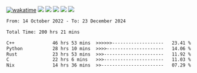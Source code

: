 [![wakatime](https://wakatime.com/badge/user/368879df-dc38-4b1a-86c4-8a2054a0e074.svg)](https://wakatime.com/@368879df-dc38-4b1a-86c4-8a2054a0e074)
<img src="https://img.shields.io/badge/Windows-0078D6?style=flat&logo=Windows&logoColor=white">
<img src="https://img.shields.io/badge/IntelliJ_IDEA-000000.svg?style=flat&logo=IntelliJ-IDEA&logoColor=white">
<img src="https://img.shields.io/badge/CLion-000000.svg?style=flat&logo=CLion&logoColor=white">
<img src="https://img.shields.io/badge/Visual_Studio_Code-007ACC?style=flat&logo=Visual-Studio-Code&logoColor=white">
<img src="https://img.shields.io/badge/Discord-5865F2?label=kano42&style=flat&logo=discord&logoColor=white">
<br>


<!--START_SECTION:waka-->

```txt
From: 14 October 2022 - To: 23 December 2024

Total Time: 200 hrs 21 mins

C++              46 hrs 53 mins  >>>>>>-------------------   23.41 %
Python           28 hrs 10 mins  >>>>---------------------   14.06 %
Rust             23 hrs 53 mins  >>>----------------------   11.92 %
C                22 hrs 6 mins   >>>----------------------   11.03 %
Nix              14 hrs 36 mins  >>-----------------------   07.29 %
```

<!--END_SECTION:waka-->
